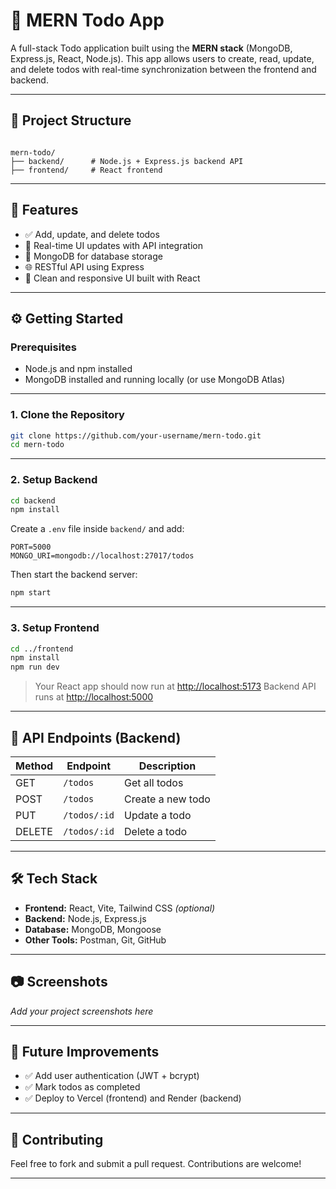 # 📝 MERN Todo App

A full-stack Todo application built using the **MERN stack** (MongoDB, Express.js, React, Node.js). This app allows users to create, read, update, and delete todos with real-time synchronization between the frontend and backend.

---

## 📁 Project Structure

```

mern-todo/
├── backend/      # Node.js + Express.js backend API
├── frontend/     # React frontend

````

---

## 🚀 Features

- ✅ Add, update, and delete todos
- 🔄 Real-time UI updates with API integration
- 💾 MongoDB for database storage
- 🌐 RESTful API using Express
- 🎨 Clean and responsive UI built with React

---

## ⚙️ Getting Started

### Prerequisites

- Node.js and npm installed
- MongoDB installed and running locally (or use MongoDB Atlas)

---

### 1. Clone the Repository

```bash
git clone https://github.com/your-username/mern-todo.git
cd mern-todo
````

---

### 2. Setup Backend

```bash
cd backend
npm install
```

Create a `.env` file inside `backend/` and add:

```
PORT=5000
MONGO_URI=mongodb://localhost:27017/todos
```

Then start the backend server:

```bash
npm start
```

---

### 3. Setup Frontend

```bash
cd ../frontend
npm install
npm run dev
```

> Your React app should now run at [http://localhost:5173](http://localhost:5173)
> Backend API runs at [http://localhost:5000](http://localhost:5000)

---

## 🧪 API Endpoints (Backend)

| Method | Endpoint     | Description       |
| ------ | ------------ | ----------------- |
| GET    | `/todos`     | Get all todos     |
| POST   | `/todos`     | Create a new todo |
| PUT    | `/todos/:id` | Update a todo     |
| DELETE | `/todos/:id` | Delete a todo     |

---

## 🛠 Tech Stack

* **Frontend:** React, Vite, Tailwind CSS *(optional)*
* **Backend:** Node.js, Express.js
* **Database:** MongoDB, Mongoose
* **Other Tools:** Postman, Git, GitHub

---

## 📷 Screenshots

*Add your project screenshots here*

---

## 🌟 Future Improvements

* ✅ Add user authentication (JWT + bcrypt)
* ✅ Mark todos as completed
* ✅ Deploy to Vercel (frontend) and Render (backend)

---

## 🤝 Contributing

Feel free to fork and submit a pull request. Contributions are welcome!

---
